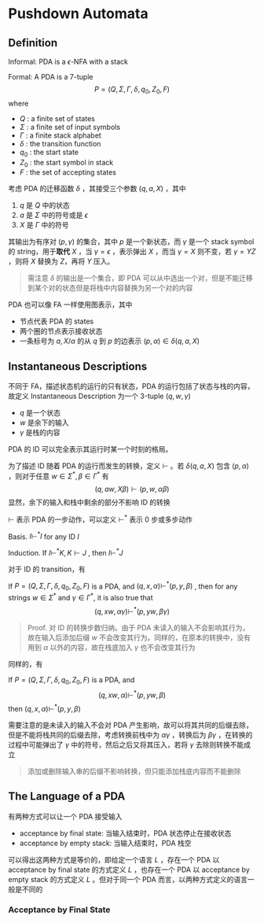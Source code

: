 # Pushdown Automata

## Definition

Informal: PDA is a $\epsilon$-NFA with a stack

Formal: A PDA is a 7-tuple
$$
P  = (Q, \Sigma, \Gamma, \delta, q_{0}, Z_{0}, F)
$$
where

* $Q$ : a finite set of states
* $\Sigma$ : a finite set of input symbols
* $\Gamma$ : a finite stack alphabet
* $\delta$ : the transition function
* $q_{0}$ : the start state
* $Z_{0}$ : the start symbol in stack
* $F$ : the set of accepting states

考虑 PDA 的迁移函数 $\delta$ ，其接受三个参数 $(q, a, X)$ ，其中

1. $q$ 是 $Q$ 中的状态
2. $a$ 是 $\Sigma$ 中的符号或是 $\epsilon$
3. $X$ 是 $\Gamma$ 中的符号

其输出为有序对 $(p, \gamma)$ 的集合，其中 $p$ 是一个新状态，而 $\gamma$ 是一个 stack symbol 的 string，用于**取代** $X$ ，当 $\gamma = \epsilon$ ，表示弹出 $X$ ，而当 $\gamma = X$ 则不变，若 $\gamma = Y Z$ ，则将 $X$ 替换为 $Z$，再将 $Y$ 压入。

> 需注意 $\delta$ 的输出是一个集合，即 PDA 可以从中选出一个对，但是不能迁移到某个对的状态但是将栈中内容替换为另一个对的内容

PDA 也可以像 FA 一样使用图表示，其中

* 节点代表 PDA 的 states
* 两个圈的节点表示接收状态
* 一条标号为 $a, X/ \alpha$ 的从 $q$ 到 $p$ 的边表示 $(p, \alpha) \in \delta(q, a, X)$

## Instantaneous Descriptions

不同于 FA，描述状态机的运行的只有状态，PDA 的运行包括了状态与栈的内容，故定义 Instantaneous Description 为一个 3-tuple $(q, w, \gamma)$

* $q$ 是一个状态
* $w$ 是余下的输入
* $\gamma$ 是栈的内容

PDA 的 ID 可以完全表示其运行时某一个时刻的格局。

为了描述 ID 随着 PDA 的运行而发生的转换，定义 $\vdash$ 。若 $\delta(q, a, X)$ 包含 $(p, \alpha)$ ，则对于任意 $w \in \Sigma^{*}, \beta \in  \Gamma^{*}$ 有
$$
(q, aw, X\beta) \vdash (p, w, \alpha\beta)
$$
显然，余下的输入和栈中剩余的部分不影响 ID 的转换

$\vdash$ 表示 PDA 的一步动作，可以定义 $\vdash^{*}$ 表示 0 步或多步动作

Basis. $I \vdash^{*} I$ for any ID $I$

Induction. If $I \vdash^{*} K, K \vdash J$ , then $I \vdash^{*} J$

对于 ID 的 transition，有

If $P = (Q, \Sigma, \Gamma, \delta, q_{0}, Z_{0}, F)$ is a PDA, and $(q, x, \alpha) \vdash^{*} (p, y, \beta)$ , then for any strings $w \in \Sigma^{*}$ and $\gamma \in \Gamma^{*}$, it is also true that
$$
(q, xw, \alpha \gamma) \vdash^{*} (p, yw, \beta \gamma)
$$

> Proof. 对 ID 的转换步数归纳。由于 PDA 未读入的输入不会影响其行为，故在输入后添加后缀 $w$ 不会改变其行为。同样的，在原本的转换中，没有用到 $\alpha$ 以外的内容，故在栈底加入 $\gamma$ 也不会改变其行为

同样的，有

If $P = (Q, \Sigma, \Gamma, \delta, q_{0}, Z_{0}, F)$ is a PDA, and
$$
(q, xw, \alpha) \vdash^{*} (p, yw, \beta)
$$
then $(q, x, \alpha) \vdash^{*} (p, y, \beta)$

需要注意的是未读入的输入不会对 PDA 产生影响，故可以将其共同的后缀去除，但是不能将栈共同的后缀去除，考虑转换前栈中为 $\alpha \gamma$ ，转换后为 $\beta \gamma$ ，在转换的过程中可能弹出了 $\gamma$ 中的符号，然后之后又将其压入，若将 $\gamma$ 去除则转换不能成立

> 添加或删除输入串的后缀不影响转换，但只能添加栈底内容而不能删除

## The Language of a PDA

有两种方式可以让一个 PDA 接受输入

* acceptance by final state: 当输入结束时，PDA 状态停止在接收状态
* acceptance by empty stack: 当输入结束时，PDA 栈空

可以得出这两种方式是等价的，即给定一个语言 $L$ ，存在一个 PDA 以 acceptance by final state 的方式定义 $L$ ，也存在一个 PDA 以 acceptance by empty stack 的方式定义 $L$ 。但对于同一个 PDA 而言，以两种方式定义的语言一般是不同的

### Acceptance by Final State

